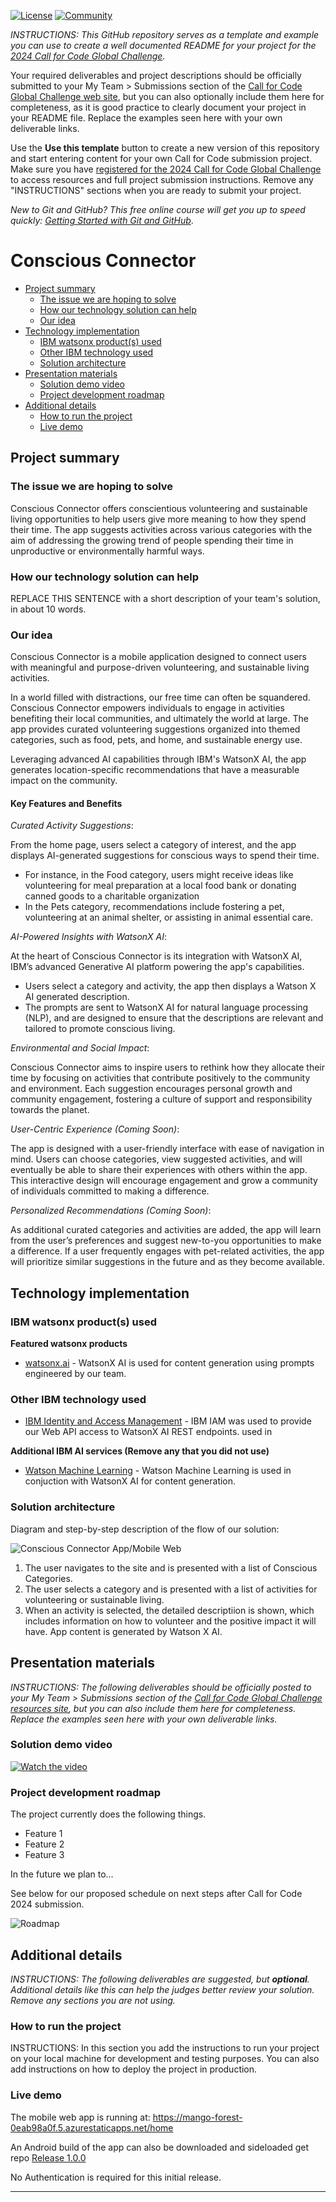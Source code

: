 [![License](https://img.shields.io/badge/License-Apache2-blue.svg)](https://www.apache.org/licenses/LICENSE-2.0) [![Community](https://img.shields.io/badge/Join-Community-blue)](https://developer.ibm.com/callforcode/solutions/projects/get-started/)

_INSTRUCTIONS: This GitHub repository serves as a template and example you can use to create a well documented README for your project for the [2024 Call for Code Global Challenge](https://developer.ibm.com/callforcode/global-challenge/)._

Your required deliverables and project descriptions should be officially submitted to your My Team > Submissions section of the [Call for Code Global Challenge web site](https://compete.callforcode.skillsnetwork.site/competitions/2024-call-for-code-global-challenge), but you can also optionally include them here for completeness, as it is good practice to clearly document your project in your README file. Replace the examples seen here with your own deliverable links.

Use the **Use this template** button to create a new version of this repository and start entering content for your own Call for Code submission project. Make sure you have [registered for the 2024 Call for Code Global Challenge](https://www.ibm.com/account/reg/signup?formid=urx-52643) to access resources and full project submission instructions. Remove any "INSTRUCTIONS" sections when you are ready to submit your project.

_New to Git and GitHub? This free online course will get you up to speed quickly: [Getting Started with Git and GitHub](https://www.coursera.org/learn/getting-started-with-git-and-github)_.

# Conscious Connector

- [Project summary](#project-summary)
  - [The issue we are hoping to solve](#the-issue-we-are-hoping-to-solve)
  - [How our technology solution can help](#how-our-technology-solution-can-help)
  - [Our idea](#our-idea)
- [Technology implementation](#technology-implementation)
  - [IBM watsonx product(s) used](#ibm-ai-services-used)
  - [Other IBM technology used](#other-ibm-technology-used)
  - [Solution architecture](#solution-architecture)
- [Presentation materials](#presentation-materials)
  - [Solution demo video](#solution-demo-video)
  - [Project development roadmap](#project-development-roadmap)
- [Additional details](#additional-details)
  - [How to run the project](#how-to-run-the-project)
  - [Live demo](#live-demo)

## Project summary

### The issue we are hoping to solve

Conscious Connector offers conscientious volunteering and sustainable living opportunities to help users give more meaning to how they spend their time.  The app suggests activities across various categories with the aim of addressing the growing trend of people spending their time in unproductive or environmentally harmful ways.

### How our technology solution can help

REPLACE THIS SENTENCE with a short description of your team's solution, in about 10 words.

### Our idea

Conscious Connector is a mobile application designed to connect users with meaningful and purpose-driven volunteering, and sustainable living activities.

In a world filled with distractions, our free time can often be squandered.  Conscious Connector empowers individuals to engage in activities benefiting their local communities, and ultimately the world at large. The app provides curated volunteering suggestions organized into themed categories, such as food, pets, and home, and sustainable energy use.

Leveraging advanced AI capabilities through IBM's WatsonX AI, the app generates location-specific recommendations that have a measurable impact on the community.

#### Key Features and Benefits
*Curated Activity Suggestions*: 

From the home page, users select a category of interest, and the app displays AI-generated suggestions for conscious ways to spend their time.

 - For instance, in the Food category, users might receive ideas like volunteering for meal preparation at a local food bank or donating canned goods to a charitable organization
 - In the Pets category, recommendations include fostering a pet, volunteering at an animal shelter, or assisting in animal essential care.

*AI-Powered Insights with WatsonX AI*: 

At the heart of Conscious Connector is its integration with WatsonX AI, IBM’s advanced Generative AI platform powering the app's capabilities.

 - Users select a category and activity, the app then displays a Watson X AI generated description.
 - The prompts are sent to WatsonX AI for natural language processing (NLP), and are designed to ensure that the descriptions are relevant and tailored to promote conscious living.

*Environmental and Social Impact*:

Conscious Connector aims to inspire users to rethink how they allocate their time by focusing on activities that contribute positively to the community and environment. Each suggestion encourages personal growth and community engagement, fostering a culture of support and responsibility towards the planet.

*User-Centric Experience (Coming Soon)*: 

The app is designed with a user-friendly interface with ease of navigation in mind. Users can choose categories, view suggested activities, and will eventually be able to share their experiences with others within the app. This interactive design will encourage engagement and grow a community of individuals committed to making a difference.

*Personalized Recommendations (Coming Soon)*:

As additional curated categories and activities are added, the app will learn from the user’s preferences and suggest new-to-you opportunities to make a difference. If a user frequently engages with pet-related activities, the app will prioritize similar suggestions in the future and as they become available.

## Technology implementation

### IBM watsonx product(s) used

**Featured watsonx products**

- [watsonx.ai](https://www.ibm.com/products/watsonx-ai) - WatsonX AI is used for content generation using prompts engineered by our team.

### Other IBM technology used

 - [IBM Identity and Access Management](https://www.ibm.com/services/identity-access-management) - IBM IAM was used to provide our Web API access to WatsonX AI REST endpoints. used in 

**Additional IBM AI services (Remove any that you did not use)**

- [Watson Machine Learning](https://cloud.ibm.com/catalog/services/watson-machine-learning) - Watson Machine Learning is used in conjuction with WatsonX AI for content generation.

### Solution architecture

Diagram and step-by-step description of the flow of our solution:

![Conscious Connector App/Mobile Web](./images/SolutionArchitecture-ConciousConnector.drawio.png)

1. The user navigates to the site and is presented with a list of Conscious Categories.
2. The user selects a category and is presented with a list of activities for volunteering or sustainable living.
3. When an activity is selected, the detailed descriptiion is shown, which includes information on how to volunteer and the positive impact it will have.
   App content is generated by Watson X AI.


## Presentation materials

_INSTRUCTIONS: The following deliverables should be officially posted to your My Team > Submissions section of the [Call for Code Global Challenge resources site](https://cfc-prod.skillsnetwork.site/), but you can also include them here for completeness. Replace the examples seen here with your own deliverable links._

### Solution demo video

[![Watch the video](https://raw.githubusercontent.com/Liquid-Prep/Liquid-Prep/main/images/readme/IBM-interview-video-image.png)](https://youtu.be/vOgCOoy_Bx0)

### Project development roadmap

The project currently does the following things.

- Feature 1
- Feature 2
- Feature 3

In the future we plan to...

See below for our proposed schedule on next steps after Call for Code 2024 submission.

![Roadmap](./images/roadmap.jpg)

## Additional details

_INSTRUCTIONS: The following deliverables are suggested, but **optional**. Additional details like this can help the judges better review your solution. Remove any sections you are not using._

### How to run the project

INSTRUCTIONS: In this section you add the instructions to run your project on your local machine for development and testing purposes. You can also add instructions on how to deploy the project in production.

### Live demo

The mobile web app is running at: https://mango-forest-0eab98a0f.5.azurestaticapps.net/home

An Android build of the app can also be downloaded and sideloaded get repo [Release 1.0.0](https://github.com/blackhammer/ibm-cfc2024/releases/tag/1.0.0)

No Authentication is required for this initial release.

---